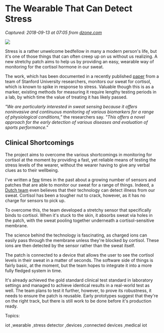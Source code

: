 # The Wearable That Can Detect Stress

_Captured: 2018-09-13 at 07:05 from [dzone.com](https://dzone.com/articles/the-wearable-that-can-detect-stress?edition=392202&utm_source=Weekly%20Digest&utm_medium=email&utm_campaign=Weekly%20Digest%202018-09-12)_

![](http://adigaskell.org/wp-content/uploads/2018/08/sweaty-athlete-150x150.jpg)

Stress is a rather unwelcome bedfellow in many a modern person's life, but it's one of those things that can often creep up on us without us realizing. A new stretchy patch aims to help us by providing an easy, wearable way of monitoring for the cortisol hormone in our sweat.

The work, which has been documented in a recently published [paper](https://doi.org/10.1126/sciadv.aar2904) from a team of Stanford University researchers, monitors our sweat for cortisol, which is known to spike in response to stress. Valuable though this is as a marker, existing methods for measuring it require lengthy testing periods in a lab, by which time the value of treating it has likely passed.

_"We are particularly interested in sweat sensing because it offers noninvasive and continuous monitoring of various biomarkers for a range of physiological conditions,"_ the researchers say. _"This offers a novel approach for the early detection of various diseases and evaluation of sports performance."_

## Clinical Shortcomings

The project aims to overcome the various shortcomings in monitoring for cortisol at the moment by providing a fast, yet reliable means of testing the stress levels of the wearer, without the wearer having to give any verbal clues as to their wellbeing.

I've written a [few](http://adigaskell.org/2017/08/14/the-smart-patch-that-monitors-your-sweat/) times in the past about a growing number of sensors and patches that are able to monitor our sweat for a range of things. Indeed, a [Dutch team](http://adigaskell.org/2016/05/27/wearable-device-predicts-illness-from-your-sweat/) even believes that their technology can detect illness from our sweat. Cortisol has been a tougher nut to crack, however, as it has no charge for sensors to pick up.

To overcome this, the team developed a stretchy sensor that specifically binds to cortisol. When it's stuck to the skin, it absorbs sweat via holes in the patch, with the sweat pooling together underneath a cortisol-sensitive membrane.

The science behind the technology is fascinating, as charged ions can easily pass through the membrane unless they're blocked by cortisol. These ions are then detected by the sensor rather than the sweat itself.

The patch is connected to a device that allows the user to see the cortisol levels in their sweat in a matter of seconds. The software side of things is fairly basic, at the moment, but the team hopes to integrate it into a more fully fledged system in time.

It's already achieved the gold standard clinical test standard in laboratory settings and managed to achieve identical results in a real-world test as well. The team plans to test it further, however, to prove its robustness, it needs to ensure the patch is reusable. Early prototypes suggest that they're on the right track, but there is still work to be done before it's production ready.

Topics:

iot ,wearable ,stress detector ,devices ,connected devices ,medical iot
